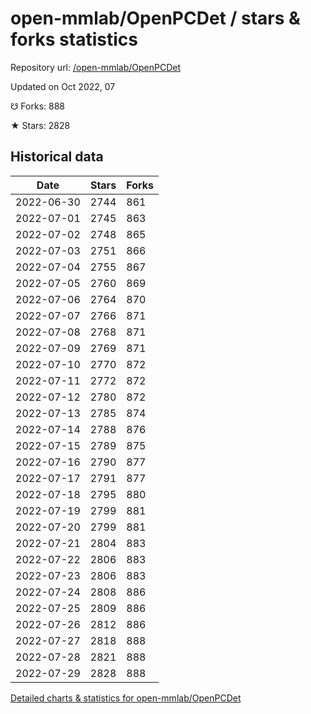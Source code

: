 # open-mmlab/OpenPCDet / stars & forks statistics

Repository url: [/open-mmlab/OpenPCDet](https://github.com/open-mmlab/OpenPCDet)

Updated on Oct 2022, 07

☋ Forks: 888

★ Stars: 2828

## Historical data
| Date | Stars | Forks |
|------|-------|-------|
| 2022-06-30 | 2744 | 861 | 
| 2022-07-01 | 2745 | 863 | 
| 2022-07-02 | 2748 | 865 | 
| 2022-07-03 | 2751 | 866 | 
| 2022-07-04 | 2755 | 867 | 
| 2022-07-05 | 2760 | 869 | 
| 2022-07-06 | 2764 | 870 | 
| 2022-07-07 | 2766 | 871 | 
| 2022-07-08 | 2768 | 871 | 
| 2022-07-09 | 2769 | 871 | 
| 2022-07-10 | 2770 | 872 | 
| 2022-07-11 | 2772 | 872 | 
| 2022-07-12 | 2780 | 872 | 
| 2022-07-13 | 2785 | 874 | 
| 2022-07-14 | 2788 | 876 | 
| 2022-07-15 | 2789 | 875 | 
| 2022-07-16 | 2790 | 877 | 
| 2022-07-17 | 2791 | 877 | 
| 2022-07-18 | 2795 | 880 | 
| 2022-07-19 | 2799 | 881 | 
| 2022-07-20 | 2799 | 881 | 
| 2022-07-21 | 2804 | 883 | 
| 2022-07-22 | 2806 | 883 | 
| 2022-07-23 | 2806 | 883 | 
| 2022-07-24 | 2808 | 886 | 
| 2022-07-25 | 2809 | 886 | 
| 2022-07-26 | 2812 | 886 | 
| 2022-07-27 | 2818 | 888 | 
| 2022-07-28 | 2821 | 888 | 
| 2022-07-29 | 2828 | 888 | 


[Detailed charts & statistics for open-mmlab/OpenPCDet](https://reviewgithub.com/rep/open-mmlab/OpenPCDet)
